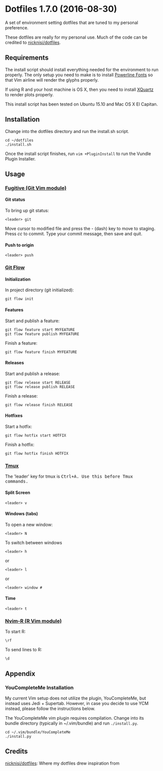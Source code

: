 # Dotfiles 1.7.0 (2016-08-30)
A set of environment setting dotfiles that are tuned to my personal preference.

These dotfiles are really for my personal use. Much of the code can be credited
to [nicknisi/dotfiles](https://github.com/nicknisi/dotfiles).

## Requirements
The install script should install everything needed for the environment to run properly.
The only setup you need to make is to install [Powerline Fonts](https://github.com/powerline/fonts) so that Vim
airline will render the glyphs properly.

If using R and your host machine is OS X, then you need to install
[XQuartz](http://www.xquartz.org) to render plots properly.

This install script has been tested on Ubuntu 15.10 and Mac OS X El Capitan.

## Installation
Change into the dotfiles directory and run the install.sh script.

```
cd ~/dotfiles
./install.sh
```

Once the install script finishes, run `vim +PluginInstall` to run the Vundle
Plugin Installer.

## Usage
### [Fugitive (Git Vim module)](https://github.com/tpope/vim-fugitive)
#### Git status
To bring up git status:
```
<leader> git
```
Move cursor to modified file and press the *-* (dash) key to move to staging.
Press *cc* to commit. Type your commit message, then save and quit.

#### Push to origin
```
<leader> push
```

### [Git Flow](http://danielkummer.github.io/git-flow-cheatsheet/)
#### Initialization
In project directory (git initialized):
```
git flow init
```

#### Features
Start and publish a feature:
```
git flow feature start MYFEATURE
git flow feature publish MYFEATURE
```

Finish a feature:
```
git flow feature finish MYFEATURE
```

#### Releases
Start and publish a release:
```
git flow release start RELEASE
git flow release publish RELEASE
```

Finish a release:
```
git flow release finish RELEASE
```

#### Hotfixes
Start a hotfix:
```
git flow hotfix start HOTFIX
```

Finish a hotfix:
```
git flow hotfix finish HOTFIX
```

### [Tmux](https://tmux.github.io)
The 'leader' key for tmux is <kbd>Ctrl+A<kdb>. Use this before Tmux commands.

#### Split Screen
```
<leader> v
```

#### Windows (tabs)
To open a new window:
```
<leader> N
```
To switch between windows
```
<leader> h
```
or
```
<leader> l
```
or
```
<leader> window #
```

#### Time
```
<leader> t
```

### [Nvim-R (R Vim module)](https://github.com/jalvesaq/Nvim-R/blob/master/doc/Nvim-R.txt)
To start R:
```
\rf
```
To send lines to R:
```
\d
```


## Appendix

### YouCompleteMe Installation
My current Vim setup does not utilize the plugin, YouCompleteMe, but instead
uses Jedi + Supertab. However, in case you decide to use YCM instead, please
follow the instructions below.

The YouCompleteMe vim plugin requires compilation. Change into its bundle
directory (typically in ~/.vim/bundle) and run `./install.py`.

```
cd ~/.vim/bundle/YouCompleteMe
./install.py
```

## Credits

[nicknisi/dotfiles](https://github.com/nicknisi/dotfiles): Where my dotfiles drew inspiration from
